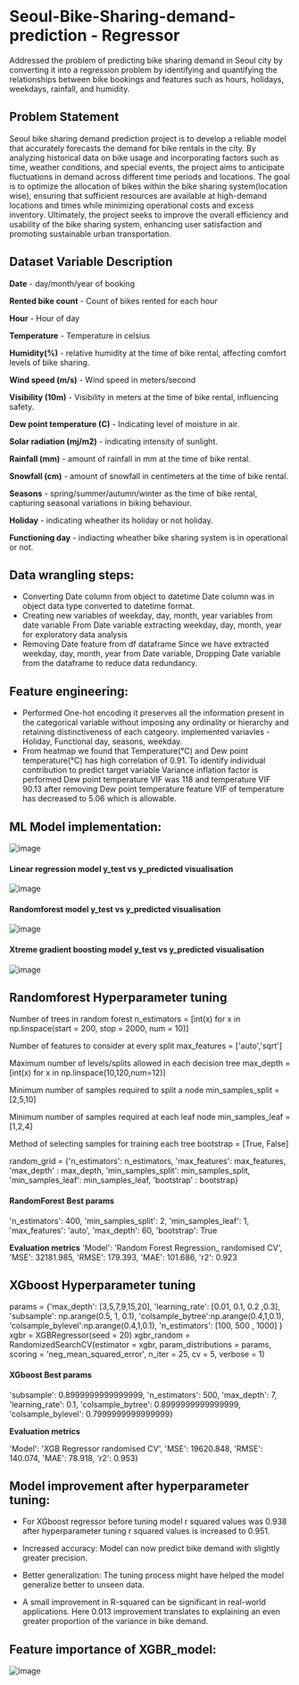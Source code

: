 # **Seoul-Bike-Sharing-demand-prediction - Regressor**
Addressed the problem of predicting bike sharing demand in Seoul city by converting it  into a regression problem by identifying and quantifying the relationships between bike  bookings and features such as hours, holidays, weekdays, rainfall, and humidity.

## **Problem Statement**
Seoul bike sharing demand prediction project is to develop a reliable model that accurately forecasts the demand for bike rentals in the city. By analyzing historical data on bike usage and incorporating factors such as time, weather conditions, and special events, the project aims to anticipate fluctuations in demand across different time periods and locations. The goal is to optimize the allocation of bikes within the bike sharing system(location wise), ensuring that sufficient resources are available at high-demand locations and times while minimizing operational costs and excess inventory. Ultimately, the project seeks to improve the overall efficiency and usability of the bike sharing system, enhancing user satisfaction and promoting sustainable urban transportation.

## **Dataset Variable Description**
**Date** - day/month/year of booking

**Rented bike count** - Count of bikes rented for each hour

**Hour** - Hour of day

**Temperature** - Temperature in celsius

**Humidity(%)** - relative humidity at the time of bike rental, affecting comfort levels of bike sharing.

**Wind speed (m/s)** - Wind speed in meters/second

**Visibility (10m)** - Visibility in meters at the time of bike rental, influencing safety.

**Dew point temperature (C)** - Indicating level of moisture in air.

**Solar radiation (mj/m2)** - indicating intensity of sunlight.

**Rainfall (mm)** - amount of rainfall in mm at the time of bike rental.

**Snowfall (cm)** - amount of snowfall in centimeters at the time of bike rental.

**Seasons** - spring/summer/autumn/winter  as the time of bike rental, capturing seasonal variations in biking behaviour.


**Holiday** - indicating wheather its holiday or not holiday.

**Functioning day** - indiacting wheather bike sharing system is in operational or not.


## **Data wrangling steps:**
- Converting Date column from object to datetime Date column was in object data type converted to datetime format.
- Creating new variables of weekday, day, month, year variables from date variable From Date variable extracting weekday, day, month, year for exploratory data analysis
- Removing Date feature from df dataframe Since we have extracted weekday, day, month, year from Date variable, Dropping Date variable from the dataframe to reduce data redundancy.

## **Feature engineering:**
- Performed One-hot encoding it preserves all the information present in the categorical variable without imposing any ordinality or hierarchy and retaining distinctiveness of each catgeory. implemented variavles - Holiday, Functional day, seasons, weekday.
- From heatmap we found that Temperature(°C) and Dew point temperature(°C) has high correlation of 0.91. To identify individual contribution to predict target variable Variance inflation factor is performed Dew point temperature VIF was 118 and temperature VIF 90.13 after removing Dew point temperature feature VIF of temperature has decreased to 5.06 which is allowable.

## **ML Model implementation:**
![image](https://github.com/user-attachments/assets/ad4a2452-b6d6-41ab-8e7c-f3451b24336b)

#### **Linear regression model y_test vs y_predicted visualisation**
![image](https://github.com/user-attachments/assets/3067b122-9afe-4700-9b7f-10b094552a4d)


#### **Randomforest model y_test vs y_predicted visualisation**
![image](https://github.com/user-attachments/assets/7cba5bac-d4cf-4893-8621-af8652a9f385)

#### **Xtreme gradient boosting model y_test vs y_predicted visualisation**
![image](https://github.com/user-attachments/assets/9fba0e6c-faad-48f2-b487-f9c9a182092a)


## **Randomforest Hyperparameter tuning** 

Number of trees in random forest
n_estimators = [int(x) for x in np.linspace(start = 200, stop = 2000, num = 10)]

Number of features to consider at every split
max_features = ['auto','sqrt']

Maximum number of levels/splits allowed in each decision tree
max_depth = [int(x) for x in np.linspace(10,120,num=12)]

Minimum number of samples required to split a node
min_samples_split = [2,5,10]

Minimum number of samples required at each leaf node
min_samples_leaf = [1,2,4]

Method of selecting samples for training each tree
bootstrap = [True, False]

random_grid = {'n_estimators': n_estimators,
                'max_features': max_features,
                'max_depth' : max_depth,
                'min_samples_split': min_samples_split,
                'min_samples_leaf': min_samples_leaf,
                'bootstrap' : bootstrap}

#### **RandomForest Best params**

'n_estimators': 400,
'min_samples_split': 2,
'min_samples_leaf': 1,
'max_features': 'auto',
'max_depth': 60,
'bootstrap': True

**Evaluation metrics**
'Model': 'Random Forest Regression_ randomised CV',
'MSE': 32181.985,
'RMSE': 179.393,
'MAE': 101.686,
'r2': 0.923




## **XGboost Hyperparameter tuning** 
params = {'max_depth': [3,5,7,9,15,20],
          'learning_rate': [0.01, 0.1, 0.2 ,0.3],
          'subsample': np.arange(0.5, 1, 0.1),
          'colsample_bytree':np.arange(0.4,1,0.1),
          'colsample_bylevel':np.arange(0.4,1,0.1),
          'n_estimators': [100, 500 , 1000]
          }
xgbr = XGBRegressor(seed = 20)
xgbr_random = RandomizedSearchCV(estimator = xgbr,
                                 param_distributions = params,
                                 scoring = 'neg_mean_squared_error',
                                 n_iter = 25,
                                 cv = 5,
                                 verbose = 1)

#### **XGboost Best params**

'subsample': 0.8999999999999999,
'n_estimators': 500,
'max_depth': 7,
'learning_rate': 0.1,
'colsample_bytree': 0.8999999999999999,
'colsample_bylevel': 0.7999999999999999}

**Evaluation metrics**

'Model': 'XGB Regressor randomised CV',
'MSE': 19620.848,
'RMSE': 140.074,
'MAE': 78.918,
'r2': 0.953}

## **Model improvement after hyperparameter tuning:**

- For XGboost regressor before tuning model r squared values was 0.938 after hyperparameter tuning r squared values is increased to 0.951.

- Increased accuracy: Model can now predict bike demand with slightly greater precision.

- Better generalization: The tuning process might have helped the model generalize better to unseen data.

- A small improvement in R-squared can be significant in real-world applications. Here 0.013 improvement translates to explaining an even greater proportion of the variance in bike demand.

## **Feature importance of XGBR_model:**

![image](https://github.com/user-attachments/assets/0f986809-11ef-4146-8b80-4b53cb267a0f)






















